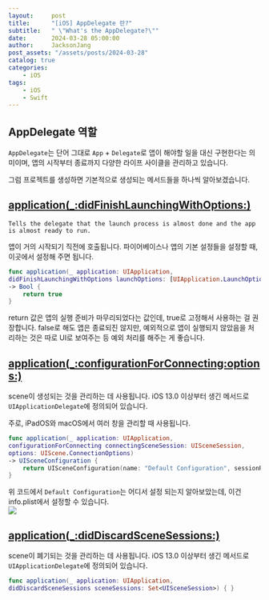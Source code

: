 ```yaml
---
layout:     post
title:      "[iOS] AppDelegate 란?"
subtitle:   " \"What's the AppDelegate?\""
date:       2024-03-28 05:00:00
author:     JacksonJang
post_assets: "/assets/posts/2024-03-28"
catalog: true
categories:
    - iOS
tags:
    - iOS
    - Swift
---
```


## AppDelegate 역할
`AppDelegate`는 단어 그대로 `App` + `Delegate`로 앱이 해야할 일을 대신 구현한다는 의미이며, 앱의 시작부터 종료까지 다양한 라이프 사이클을 관리하고 있습니다.

그럼 프로젝트를 생성하면 기본적으로 생성되는 메서드들을 하나씩 알아보겠습니다.

## [application(_:didFinishLaunchingWithOptions:)](https://developer.apple.com/documentation/uikit/uiapplicationdelegate/1622921-application)
```
Tells the delegate that the launch process is almost done and the app is almost ready to run.
```
앱이 거의 시작되기 직전에 호출됩니다. 파이어베이스나 앱의 기본 설정들을 설정할 때, 이곳에서 설정해 주면 됩니다.
<br />
```swift
func application(_ application: UIApplication,
didFinishLaunchingWithOptions launchOptions: [UIApplication.LaunchOptionsKey: Any]?)
-> Bool {
    return true
}

```
return 값은 앱의 실행 준비가 마무리되었다는 값인데, true로 고정해서 사용하는 걸 권장합니다. false로 해도 앱은 종료되진 않지만, 예외적으로 앱이 실행되지 않았음을 처리하는 것은 따로 UI로 보여주는 등 예외 처리를 해주는 게 좋습니다.

## [application(_:configurationForConnecting:options:)](https://developer.apple.com/documentation/uikit/uiapplicationdelegate/3197905-application)
scene이 생성되는 것을 관리하는 데 사용됩니다. iOS 13.0 이상부터 생긴 메서드로 `UIApplicationDelegate`에 정의되어 있습니다.

주로, iPadOS와 macOS에서 여러 창을 관리할 때 사용됩니다.

```swift
func application(_ application: UIApplication, 
configurationForConnecting connectingSceneSession: UISceneSession, 
options: UIScene.ConnectionOptions) 
-> UISceneConfiguration {
    return UISceneConfiguration(name: "Default Configuration", sessionRole: connectingSceneSession.role)
}
```

위 코드에서 `Default Configuration`는 어디서 설정 되는지 알아보았는데, 이건 info.plist에서 설정할 수 있습니다.
<br />
<img src="{{ page.post_assets }}/AppDelegate-config.png">


## [application(_:didDiscardSceneSessions:)](https://developer.apple.com/documentation/uikit/uiapplicationdelegate/3197906-application)
scene이 폐기되는 것을 관리하는 데 사용됩니다. iOS 13.0 이상부터 생긴 메서드로 `UIApplicationDelegate`에 정의되어 있습니다.

```swift
func application(_ application: UIApplication, 
didDiscardSceneSessions sceneSessions: Set<UISceneSession>) { }
```
